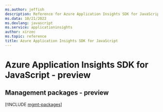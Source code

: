 ```yaml
---
ms.author: jeffish
description: Reference for Azure Application Insights SDK for JavaScript
ms.data: 10/21/2022
ms.devlang: javascript
ms.service: applicationinsights
author: xirzec
ms.topic: reference
title: Azure Application Insights SDK for JavaScript
---
```

# Azure Application Insights SDK for JavaScript - preview

## Management packages - preview
[!INCLUDE [mgmt-packages](application-insights-mgmt-index.md)]